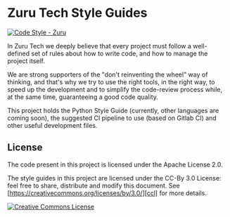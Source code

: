 # Zuru Tech Style Guides

[![Code Style - Zuru](https://img.shields.io/badge/codestyle-zuru-red)](https://github.com/zurutech/styleguide)

In Zuru Tech we deeply believe that every project must follow a well-defined set of rules about how to write code, and how to manage the project itself.

We are strong supporters of the "don't reinventing the wheel" way of thinking, and that's why we try to use the right tools, in the right way, to speed up the development
and to simplify the code-review process while, at the same time, guaranteeing a good code quality.

This project holds the Python Style Guide (currently, other languages are coming soon), the suggested CI pipeline to use (based on Gitlab CI) and other useful development files.


## License

The code present in this project is licensed under the Apache License 2.0.

The style guides in this project are licensed under the CC-By 3.0 License: feel free to share, distribute and modify this document.
See [https://creativecommons.org/licenses/by/3.0/][ccl] for more details.

<a rel="license" href="https://creativecommons.org/licenses/by/3.0/"><img alt="Creative Commons License" style="border-width:0" src="https://i.creativecommons.org/l/by/3.0/88x31.png" /></a>

[ccl]: https://creativecommons.org/licenses/by/3.0/
